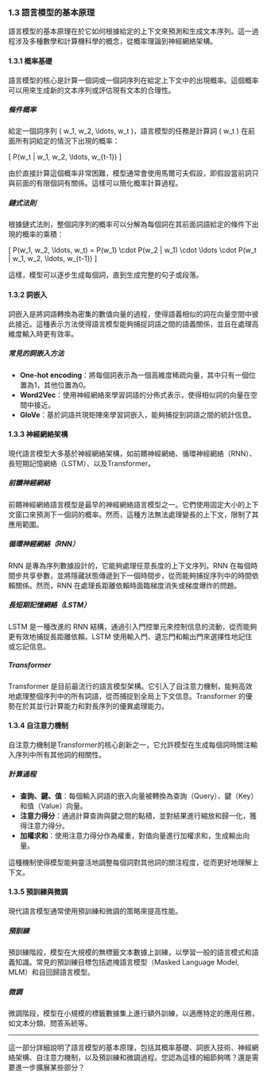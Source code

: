 ### **1.3 語言模型的基本原理**

語言模型的基本原理在於它如何根據給定的上下文來預測和生成文本序列。這一過程涉及多種數學和計算機科學的概念，從概率理論到神經網絡架構。

#### **1.3.1 概率基礎**

語言模型的核心是計算一個詞或一個詞序列在給定上下文中的出現概率。這個概率可以用來生成新的文本序列或評估現有文本的合理性。

##### **條件概率**
給定一個詞序列 \( w_1, w_2, \ldots, w_t \)，語言模型的任務是計算詞 \( w_t \) 在前面所有詞給定的情況下出現的概率：

\[
P(w_t | w_1, w_2, \ldots, w_{t-1})
\]

由於直接計算這個概率非常困難，模型通常會使用馬爾可夫假設，即假設當前詞只與前面的有限個詞有關係。這樣可以簡化概率計算過程。

##### **鏈式法則**
根據鏈式法則，整個詞序列的概率可以分解為每個詞在其前面詞語給定的條件下出現的概率的乘積：

\[
P(w_1, w_2, \ldots, w_t) = P(w_1) \cdot P(w_2 | w_1) \cdot \ldots \cdot P(w_t | w_1, w_2, \ldots, w_{t-1})
\]

這樣，模型可以逐步生成每個詞，直到生成完整的句子或段落。

#### **1.3.2 詞嵌入**

詞嵌入是將詞語轉換為密集的數值向量的過程，使得語義相似的詞在向量空間中彼此接近。這種表示方法使得語言模型能夠捕捉詞語之間的語義關係，並且在處理高維度輸入時更有效率。

##### **常見的詞嵌入方法**
- **One-hot encoding**：將每個詞表示為一個高維度稀疏向量，其中只有一個位置為1，其他位置為0。
- **Word2Vec**：使用神經網絡來學習詞語的分佈式表示，使得相似詞的向量在空間中接近。
- **GloVe**：基於詞語共現矩陣來學習詞嵌入，能夠捕捉到詞語之間的統計信息。

#### **1.3.3 神經網絡架構**

現代語言模型大多基於神經網絡架構，如前饋神經網絡、循環神經網絡（RNN）、長短期記憶網絡（LSTM）、以及Transformer。

##### **前饋神經網絡**
前饋神經網絡語言模型是最早的神經網絡語言模型之一。它們使用固定大小的上下文窗口來預測下一個詞的概率。然而，這種方法無法處理變長的上下文，限制了其應用範圍。

##### **循環神經網絡（RNN）**
RNN 是專為序列數據設計的，它能夠處理任意長度的上下文序列。RNN 在每個時間步共享參數，並將隱藏狀態傳遞到下一個時間步，從而能夠捕捉序列中的時間依賴關係。然而，RNN 在處理長距離依賴時面臨梯度消失或梯度爆炸的問題。

##### **長短期記憶網絡（LSTM）**
LSTM 是一種改進的 RNN 結構，通過引入門控單元來控制信息的流動，從而能夠更有效地捕捉長距離依賴。LSTM 使用輸入門、遺忘門和輸出門來選擇性地記住或忘記信息。

##### **Transformer**
Transformer 是目前最流行的語言模型架構。它引入了自注意力機制，能夠高效地處理整個序列中的所有詞語，從而捕捉到全局上下文信息。Transformer 的優勢在於其並行計算能力和對長序列的優異處理能力。

#### **1.3.4 自注意力機制**

自注意力機制是Transformer的核心創新之一，它允許模型在生成每個詞時關注輸入序列中所有其他詞的相關性。

##### **計算過程**
- **查詢、鍵、值**：每個輸入詞語的嵌入向量被轉換為查詢（Query）、鍵（Key）和值（Value）向量。
- **注意力得分**：通過計算查詢與鍵之間的點積，並對結果進行縮放和歸一化，獲得注意力得分。
- **加權求和**：使用注意力得分作為權重，對值向量進行加權求和，生成輸出向量。

這種機制使得模型能夠靈活地調整每個詞對其他詞的關注程度，從而更好地理解上下文。

#### **1.3.5 預訓練與微調**

現代語言模型通常使用預訓練和微調的策略來提高性能。

##### **預訓練**
預訓練階段，模型在大規模的無標籤文本數據上訓練，以學習一般的語言模式和語義知識。常見的預訓練目標包括遮掩語言模型（Masked Language Model, MLM）和自回歸語言模型。

##### **微調**
微調階段，模型在小規模的標籤數據集上進行額外訓練，以適應特定的應用任務，如文本分類、問答系統等。

---

這一部分詳細說明了語言模型的基本原理，包括其概率基礎、詞嵌入技術、神經網絡架構、自注意力機制，以及預訓練和微調過程。您認為這樣的細節夠嗎？還是需要進一步擴展某些部分？